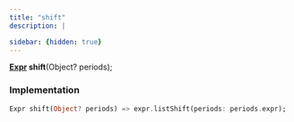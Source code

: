 ```yaml
---
title: "shift"
description: |

sidebar: {hidden: true}
---
```

<span class="dart-code"><strong>[Expr] shift</strong>(<span class="nobr">Object? periods</span>);</span>


### Implementation
```dart
Expr shift(Object? periods) => expr.listShift(periods: periods.expr);
```

[Expr]: /reference/classes/expr/